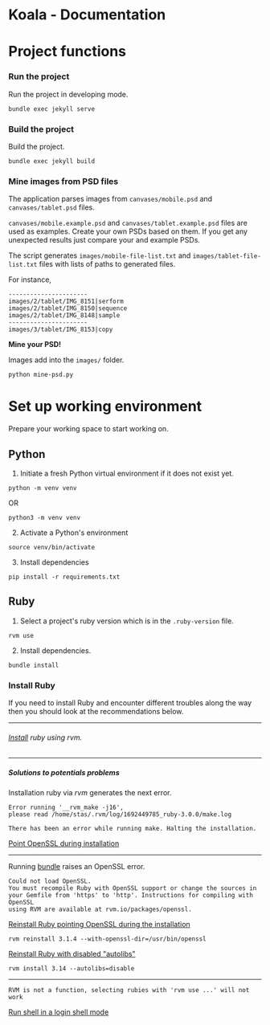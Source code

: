  # Koala - Documentation

# Project functions

### Run the project

Run the project in developing mode.

```shell
bundle exec jekyll serve
```

### Build the project

Build the project.

```shell
bundle exec jekyll build
```

### Mine images from PSD files
The application parses images from `canvases/mobile.psd` and `canvases/tablet.psd` files. 

`canvases/mobile.example.psd` and `canvases/tablet.example.psd` files are used as examples. Create your own PSDs based on them. If you get any unexpected results just compare your and example PSDs.

The script generates `images/mobile-file-list.txt` and `images/tablet-file-list.txt` files with lists of paths to generated files.

For instance,

```
----------------------
images/2/tablet/IMG_8151|serform
images/2/tablet/IMG_8150|sequence
images/2/tablet/IMG_8148|sample
----------------------
images/3/tablet/IMG_8153|copy
```

**Mine your PSD!**

Images add into the `images/` folder.

```shell
python mine-psd.py
```

# Set up working environment

Prepare your working space to start working on.

## Python

1. Initiate a fresh Python virtual environment if it does not exist yet.

```shell
python -m venv venv
```

OR

```shell
python3 -m venv venv
```

2. Activate a Python's environment

```shell
source venv/bin/activate
```

3. Install dependencies

```shell
pip install -r requirements.txt
```

## Ruby

1. Select a project's ruby version which is in the `.ruby-version` file.
```shell
rvm use
```
2. Install dependencies.
```shell
bundle install
```

### Install Ruby

If you need to install Ruby and encounter different troubles along the way then you should look at the recommendations below.

--- 
###### [Install](https://www.digitalocean.com/community/tutorials/how-to-install-ruby-on-rails-with-rvm-on-ubuntu-20-04) _ruby_ using _rvm_.

---

##### Solutions to potentials problems

Installation ruby via _rvm_ generates the next error.

```
Error running '__rvm_make -j16',
please read /home/stas/.rvm/log/1692449785_ruby-3.0.0/make.log

There has been an error while running make. Halting the installation.
```

[Point OpenSSL during installation](https://stackoverflow.com/questions/75589447/how-to-fix-the-running-rvm-make-j4-error-while-installing-ruby-3-2-1-us)

---

Running <u>bundle</u> raises an OpenSSL error. 

```
Could not load OpenSSL.
You must recompile Ruby with OpenSSL support or change the sources in your Gemfile from 'https' to 'http'. Instructions for compiling with OpenSSL
using RVM are available at rvm.io/packages/openssl.
```

[Reinstall Ruby pointing OpenSSL during the installation](https://stackoverflow.com/questions/37336573/unable-to-require-openssl-install-openssl-and-rebuild-ruby-preferred-or-use-n)

```shell
rvm reinstall 3.1.4 --with-openssl-dir=/usr/bin/openssl
```

[Reinstall Ruby with disabled "autolibs"](https://github.com/rvm/rvm/issues/4357#issuecomment-390640479)

```shell
rvm install 3.14 --autolibs=disable
```

---

```
RVM is not a function, selecting rubies with 'rvm use ...' will not work
```

[Run shell in a login shell mode](https://stackoverflow.com/questions/23963018/rvm-is-not-a-function-selecting-rubies-with-rvm-use-will-not-work)
